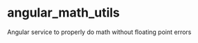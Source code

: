angular_math_utils
==================

Angular service to properly do math without floating point errors
